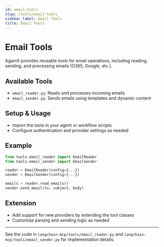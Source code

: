 ```yaml
---
id: email-tools
slug: /tools/email-tools
sidebar_label: Email Tools
title: Email Tools
---
```


# Email Tools

AgamX provides reusable tools for email operations, including reading, sending, and processing emails (O365, Google, etc.).

## Available Tools
- `email_reader.py`: Reads and processes incoming emails
- `email_sender.py`: Sends emails using templates and dynamic content

## Setup & Usage
- Import the tools in your agent or workflow scripts
- Configure authentication and provider settings as needed

## Example
```python
from tools.email_reader import EmailReader
from tools.email_sender import EmailSender

reader = EmailReader(config={...})
sender = EmailSender(config={...})

emails = reader.read_emails()
sender.send_email(to, subject, body)
```

## Extension
- Add support for new providers by extending the tool classes
- Customize parsing and sending logic as needed

---

See the code in `langchain-mcp/tools/email_reader.py` and `langchain-mcp/tools/email_sender.py` for implementation details. 